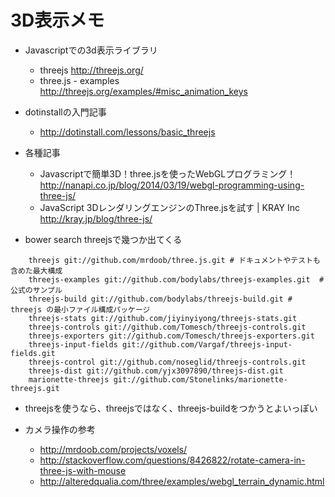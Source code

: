 3D表示メモ
=====

* Javascriptでの3d表示ライブラリ
  * threejs http://threejs.org/
  * three.js - examples http://threejs.org/examples/#misc_animation_keys
* dotinstallの入門記事
  * http://dotinstall.com/lessons/basic_threejs
* 各種記事
  * Javascriptで簡単3D！three.jsを使ったWebGLプログラミング！ http://nanapi.co.jp/blog/2014/03/19/webgl-programming-using-three-js/
  * JavaScript 3DレンダリングエンジンのThree.jsを試す | KRAY Inc http://kray.jp/blog/three-js/

* bower search threejsで幾つか出てくる
```
    threejs git://github.com/mrdoob/three.js.git # ドキュメントやテストも含めた最大構成
    threejs-examples git://github.com/bodylabs/threejs-examples.git  # 公式のサンプル
    threejs-build git://github.com/bodylabs/threejs-build.git # threejs の最小ファイル構成パッケージ
    threejs-stats git://github.com/jiyinyiyong/threejs-stats.git
    threejs-controls git://github.com/Tomesch/threejs-controls.git
    threejs-exporters git://github.com/Tomesch/threejs-exporters.git
    threejs-input-fields git://github.com/Vargaf/threejs-input-fields.git
    threejs-control git://github.com/noseglid/threejs-controls.git
    threejs-dist git://github.com/yjx3097890/threejs-dist.git
    marionette-threejs git://github.com/Stonelinks/marionette-threejs.git
```
  * threejsを使うなら、threejsではなく、threejs-buildをつかうとよいっぽい


* カメラ操作の参考
  * http://mrdoob.com/projects/voxels/
  * http://stackoverflow.com/questions/8426822/rotate-camera-in-three-js-with-mouse
  * http://alteredqualia.com/three/examples/webgl_terrain_dynamic.html
